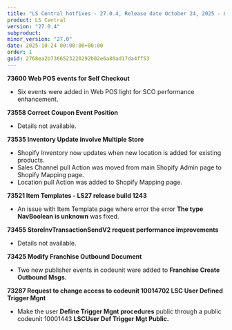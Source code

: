 ```yaml
---
title: "LS Central hotfixes - 27.0.4, Release date October 24, 2025 - Hotfixes"
product: LS Central
version: "27.0.4"
subproduct: 
minor_version: "27.0"
date: 2025-10-24 00:00:00+00:00
order: 1
guid: 2768ea2b7366523220292b02e6a80ad17da4ff53
---
```


<strong>73600 Web POS events for Self Checkout</strong>
<ul><li>Six events were added in Web POS light for SCO performance enhancement.</li></ul>
<strong>73558 Correct Coupon Event Position</strong>
<ul><li>Details not available.</li></ul>
<strong>73535 Inventory Update involve Multiple Store</strong>
<ul><li>Shopify Inventory now updates when new location is added for existing products.</li><li>Sales Channel pull Action was moved from main Shopify Admin page to Shopify Mapping page.</li><li>Location pull Action was added to Shopify Mapping page.</li></ul>
<strong>73521 Item Templates - LS27 release build 1243</strong>
<ul><li>An issue with Item Template page where error the error <b>The type NavBoolean is unknown</b> was fixed.</li></ul>
<strong>73455 StoreInvTransactionSendV2 request performance improvements</strong>
<ul><li>Details not available.</li></ul>
<strong>73425 Modify Franchise Outbound Document</strong>
<ul><li>Two new publisher events in codeunit were added to <b>Franchise Create Outbound Msgs.</b></li></ul>
<strong>73287 Request to change access to codeunit 10014702 LSC User Defined Trigger Mgnt</strong>
<ul><li>Make the user <b>Define Trigger Mgnt procedures</b> public through a public codeunit 10001443 <b>LSCUser Def Trigger Mgt Public.</b></li></ul>
